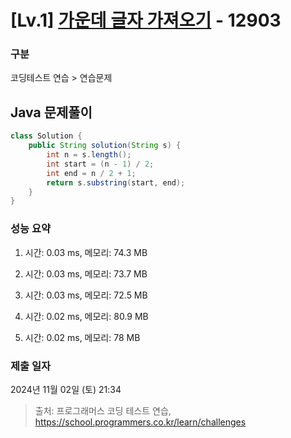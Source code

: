 # [Lv.1] [가운데 글자 가져오기](https://school.programmers.co.kr/learn/courses/30/lessons/12903?language=java) - 12903 

### 구분

코딩테스트 연습 > 연습문제

## Java 문제풀이

```java
class Solution {
    public String solution(String s) {
        int n = s.length();
        int start = (n - 1) / 2;
        int end = n / 2 + 1;
        return s.substring(start, end);
    }
}
```

### 성능 요약

1. 시간: 0.03 ms, 메모리: 74.3 MB

2. 시간: 0.03 ms, 메모리: 73.7 MB
3. 시간: 0.03 ms, 메모리: 72.5 MB
4. 시간: 0.02 ms, 메모리: 80.9 MB
5. 시간: 0.02 ms, 메모리: 78 MB

### 제출 일자

2024년 11월 02일 (토) 21:34

> 출처: 프로그래머스 코딩 테스트 연습, https://school.programmers.co.kr/learn/challenges